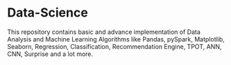 # Data-Science
  This repository contains basic and advance implementation of Data Analysis and Machine Learning Algorithms like Pandas, pySpark, Matplotlib, Seaborn, Regression,  Classification, Recommendation Engine, TPOT, ANN, CNN, Surprise and a lot more.
